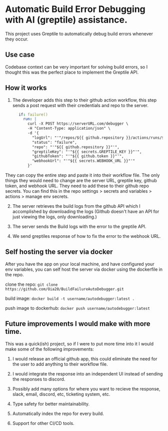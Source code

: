 # Automatic Build Error Debugging with AI (greptile) assistance.
This project uses Greptile to automatically debug build errors whenever they occur.

## Use case
Codebase context can be very important for solving build errors, so I thought this was the perfect place to implement the Greptile API.

## How it works
1. The developer adds this step to their github action workflow, this step sends a post request with their credentials and repo to the server.
```yaml
      if: failure()
        run: |
          curl -X POST https://serverURL.com/debugger \
          -H "Content-Type: application/json" \
          -d '{
            "logUrl": "'"/repos/${{ github.repository }}/actions/runs/${{ github.run_id }}"'",
            "status": "failure",
            "repo": "'"${{ github.repository }}"'",
            "greptileKey": "'"${{ secrets.GREPTILE_KEY }}"'",
            "githubToken": "'"${{ github.token }}"'",
            "webhookUrl": "'"${{ secrets.WEBHOOK_URL }}"'"
          }'
```

They can copy the entire step and paste it into their workflow file. 
The only things they would need to change are the server URL, greptile key, github token, and webhook URL.
They need to add these to their github repo secrets. You can find this in the repo settings > secrets and variables > actions > manage env secrets.

2. The server retrieves the build logs from the github API which I accomplished by downloading the logs (Github doesn't have an API for just viewing the logs, only downloading.)

3. The server sends the Build logs with the error to the greptile API. 

4. We send greptiles response of how to fix the error to the webhook URL.


## Self hosting the server via docker

After you have the app on your local machine, and have configured your env variables, you can self host the server via docker using the dockerfile in the repo.

clone the repo: ```git clone https://github.com/Oia20/BuildFailureAutoDebugger.git```

build image: ```docker build -t username/autodebugger:latest .```

push image to dockerhub: ```docker push username/autodebugger:latest```


## Future improvements I would make with more time.


This was a quick(ish) project, so if I were to put more time into it I would make some of the following improvements:
1. I would release an official github app, this could eliminate the need for the user to add anything to their workflow file.

2. I would integrate the response into an independent UI instead of sending the responses to discord. 

3. Possibly add many options for where you want to recieve the response, slack, email, discord, etc, ticketing system, etc.

4. Type safety for better maintainability.

5. Automatically index the repo for every build.

6. Support for other CI/CD tools.
